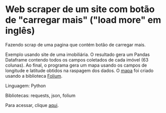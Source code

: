 # Web scraper de um site com botão de "carregar mais" ("load more" em inglês)

Fazendo scrap de uma pagina que contém botão de carregar mais. 

Exemplo usando site de uma imobiliária.
O resultado gera um Pandas Dataframe contendo todos os campos coletados de cada imóvel (63 colunas).
Ao final, o programa gera um mapa usando os campos de longitude e latitude obtidos na raspagem dos dados. O [mapa](https://github.com/ferkrum/web-scraper-botao-load-more/blob/main/index-2022-07-18-14-28-27.html) foi criado usando a biblioteca [Folium](https://python-visualization.github.io/folium/).

Linguagem: Python

Bibliotecas: requests, json, folium

Para acessar, clique [aqui](https://github.com/ferkrum/web-scraper-botao-load-more/blob/main/Web_Scraper_botao_'carregar_mais'_V4_(vendas).ipynb).
